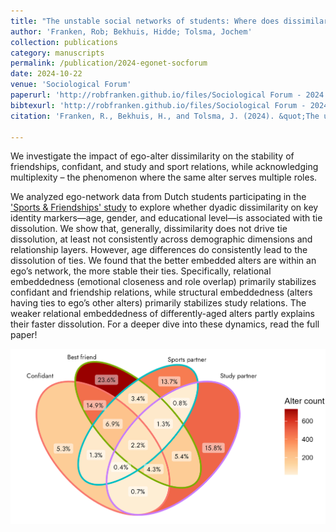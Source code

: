 ```yaml
---
title: "The unstable social networks of students: Where does dissimilarity drive tie dissolution?"
author: 'Franken, Rob; Bekhuis, Hidde; Tolsma, Jochem'
collection: publications
category: manuscripts
permalink: /publication/2024-egonet-socforum
date: 2024-10-22
venue: 'Sociological Forum'
paperurl: 'http://robfranken.github.io/files/Sociological Forum - 2024 - Franken - The unstable social networks of students.pdf'
bibtexurl: 'http://robfranken.github.io/files/Sociological Forum - 2024 - Franken - The unstable social networks of students.bib'
citation: 'Franken, R., Bekhuis, H., and Tolsma, J. (2024). &quot;The unstable social networks of students: Where does dissimilarity drive tie dissolution?&quot; <i>Sociological Forum</i>. 40 (1), 95-118.'

---
```


We investigate the impact of ego-alter dissimilarity on the stability of friendships, confidant, and study and sport relations, while acknowledging multiplexity – the phenomenon where the same alter serves multiple roles.


We analyzed ego-network data from Dutch students participating in the ['Sports & Friendships' study](https://ssh.datastations.nl/dataset.xhtml?persistentId=doi:10.17026/SS/GODKDR) to explore whether dyadic dissimilarity on key identity markers—age, gender, and educational level—is associated with tie dissolution. We show that, generally, dissimilarity does not drive tie dissolution, at least not consistently across demographic dimensions and relationship layers. However, age differences do consistently lead to the dissolution of ties. We found that the better embedded alters are within an ego’s network, the more stable their ties. Specifically, relational embeddedness (emotional closeness and role overlap) primarily stabilizes confidant and friendship relations, while structural embeddedness (alters having ties to ego’s other alters) primarily stabilizes study relations. The weaker relational embeddedness of differently-aged alters partly explains their faster dissolution. For a deeper dive into these dynamics, read the full paper!

![Overlap of social roles of alters observed in students’ multiplex social networks](/images/venn.png)